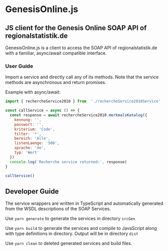 # GenesisOnline.js

## JS client for the Genesis Online SOAP API of regionalstatistik.de

GenesisOnline.js is a client to access the SOAP API of regionalstatistik.de with a familiar,
async/await compatible interface.

### User Guide

Import a service and directly call any of its methods. Note that the service methods are asynchronous
and return promises. 

Example with async/await:
```js
import { rechercheService2010 } from  './rechercheService2010Service'

const callService = async () => {
  const response = await rechercheService2010.merkmalsKatalog({
    kennung: '',
    passwort: '',
    kriterium: 'Code',
    filter: '*',
    bereich: 'Alle',
    listenLaenge: '500',
    sprache: 'de',
    typ: 'Wert'
  })
  console.log('Recherche service returned:', response)
}

callService()
```

## Developer Guide

The service wrappers are written in TypeScript and automatically generated from the WSDL descriptions
of the SOAP Services. 

Use ```yarn generate``` to generate the services in directory ```srcGen```

Use ```yarn build``` to generate the services and compile to JavaScript along with type
definitions in directory. Output will be in directory ```dist```

Use ```yarn clean``` to deleted generated services and build files.



